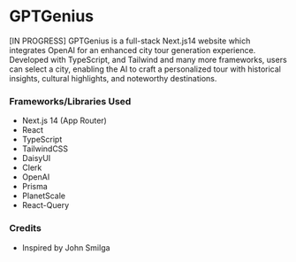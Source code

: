 # GPTGenius

[IN PROGRESS]
GPTGenius is a full-stack Next.js14 website which integrates OpenAI for an enhanced city tour generation experience. Developed with TypeScript, and Tailwind and many more frameworks, users can select a city, enabling the AI to craft a personalized tour with historical insights, cultural highlights, and noteworthy destinations.

### Frameworks/Libraries Used

- Next.js 14 (App Router)
- React
- TypeScript
- TailwindCSS
- DaisyUI
- Clerk
- OpenAI
- Prisma
- PlanetScale
- React-Query

### Credits

- Inspired by John Smilga
